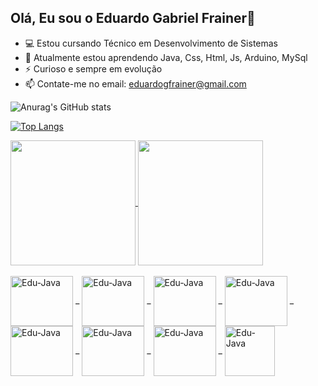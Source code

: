 ## Olá, Eu sou o Eduardo Gabriel Frainer👋

- 💻 Estou cursando Técnico em Desenvolvimento de Sistemas
- 🌱 Atualmente estou aprendendo Java, Css, Html, Js, Arduino, MySql
- ⚡ Curioso e sempre em evolução
- 📫 Contate-me no email: eduardogfrainer@gmail.com


![Anurag's GitHub stats](https://github-readme-stats.vercel.app/api?username=eduardo-gabriel-frainer&show_icons=true&theme=radical)

[![Top Langs](https://github-readme-stats.vercel.app/api/top-langs/?username=eduardo-gabriel-frainer&layout=donut)](https://github.com/anuraghazra/github-readme-stats)

<a href="https://github.com/anuraghazra/github-readme-stats">
  <img height=200 align="center" src="https://github-readme-stats.vercel.app/api?username=anuraghazra" />
</a>
<a href="https://github.com/anuraghazra/convoychat">
  <img height=200 align="center" src="https://github-readme-stats.vercel.app/api/top-langs?username=anuraghazra&layout=compact&langs_count=8&card_width=320" />
</a>
 
<link rel="stylesheet" type='text/css' href="https://cdn.jsdelivr.net/gh/devicons/devicon@latest/devicon.min.css" />



<div style="display: inline-block"> <br> 
  
  <img align="center" alt="Edu-Java" height="80" width="100" src="https://cdn.jsdelivr.net/gh/devicons/devicon@latest/icons/java/java-original-wordmark.svg"/>
  <spam>_</spam>
  <img align="center" alt="Edu-Java" height="80" width="100" src="https://cdn.jsdelivr.net/gh/devicons/devicon@latest/icons/html5/html5-original.svg" />
  <spam">_</spam>
  <img align="center" alt="Edu-Java" height="80" width="100" src="https://cdn.jsdelivr.net/gh/devicons/devicon@latest/icons/css3/css3-original.svg" />
  <spam>_</spam>
  <img align="center" alt="Edu-Java" height="80" width="100" src="https://cdn.jsdelivr.net/gh/devicons/devicon@latest/icons/arduino/arduino-original.svg" />
  <spam>_</spam>
  <img align="center" alt="Edu-Java" height="80" width="100" src="https://cdn.jsdelivr.net/gh/devicons/devicon@latest/icons/apache/apache-original.svg" />
  <spam>_</spam>
  <img align="center" alt="Edu-Java" height="80" width="100" src="https://cdn.jsdelivr.net/gh/devicons/devicon@latest/icons/git/git-original.svg" />
  <spam>_</spam>
  <img align="center" alt="Edu-Java" height="80" width="100" src="https://cdn.jsdelivr.net/gh/devicons/devicon@latest/icons/mysql/mysql-original.svg" />
  <spam>_</spam>
  <img align="center" alt="Edu-Java" height="80" src="https://cdn.jsdelivr.net/gh/devicons/devicon@latest/icons/vscode/vscode-original.svg" />
  
</div>

##




